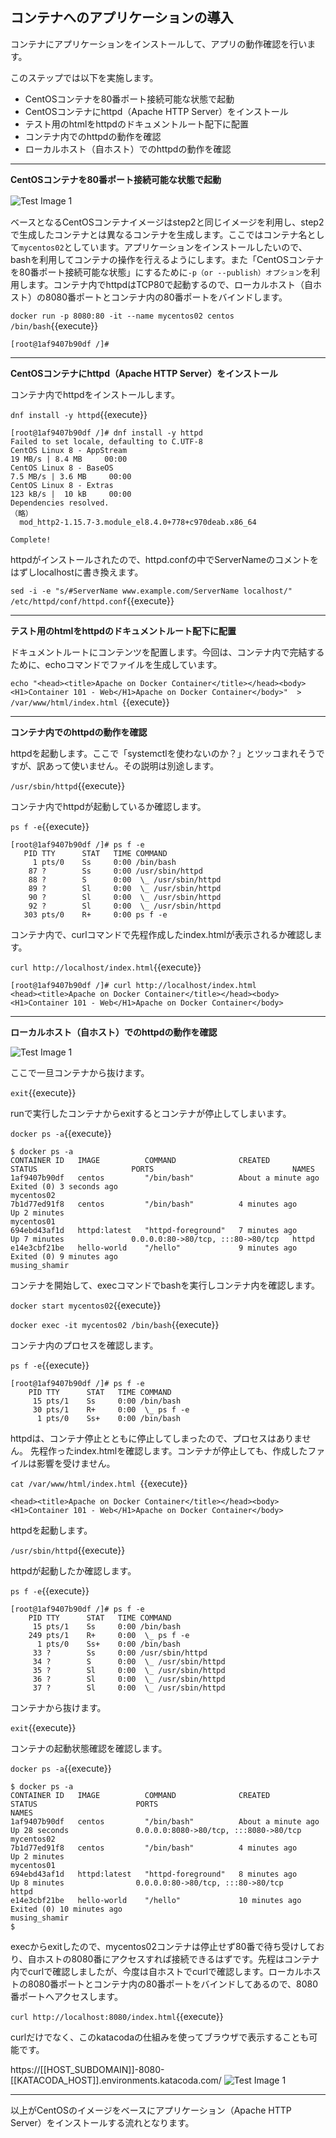 ## コンテナへのアプリケーションの導入

コンテナにアプリケーションをインストールして、アプリの動作確認を行います。

このステップでは以下を実施します。

- CentOSコンテナを80番ポート接続可能な状態で起動
- CentOSコンテナにhttpd（Apache HTTP Server）をインストール
- テスト用のhtmlをhttpdのドキュメントルート配下に配置
- コンテナ内でのhttpdの動作を確認
- ローカルホスト（自ホスト）でのhttpdの動作を確認

---
**CentOSコンテナを80番ポート接続可能な状態で起動**

![Test Image 1](https://raw.githubusercontent.com/mayumi00/katacoda-scenarios/main/container101/images/image3-1.png)　

ベースとなるCentOSコンテナイメージはstep2と同じイメージを利用し、step2で生成したコンテナとは異なるコンテナを生成します。ここではコンテナ名として`mycentos02`としています。アプリケーションをインストールしたいので、bashを利用してコンテナの操作を行えるようにします。また「CentOSコンテナを80番ポート接続可能な状態」にするために`-p（or --publish）オプション`を利用します。コンテナ内でhttpdはTCP80で起動するので、ローカルホスト（自ホスト）の8080番ポートとコンテナ内の80番ポートをバインドします。

`docker run -p 8080:80 -it --name mycentos02 centos /bin/bash`{{execute}}

```text
[root@1af9407b90df /]#
```

---
**CentOSコンテナにhttpd（Apache HTTP Server）をインストール**

コンテナ内でhttpdをインストールします。

`dnf install -y httpd`{{execute}}

```text
[root@1af9407b90df /]# dnf install -y httpd
Failed to set locale, defaulting to C.UTF-8
CentOS Linux 8 - AppStream                                                                19 MB/s | 8.4 MB     00:00    
CentOS Linux 8 - BaseOS                                                                  7.5 MB/s | 3.6 MB     00:00    
CentOS Linux 8 - Extras                                                                  123 kB/s |  10 kB     00:00    
Dependencies resolved.
（略）                                                                                            
  mod_http2-1.15.7-3.module_el8.4.0+778+c970deab.x86_64                                                                  

Complete!
```

httpdがインストールされたので、httpd.confの中でServerNameのコメントをはずしlocalhostに書き換えます。

`sed -i -e "s/#ServerName www.example.com/ServerName localhost/" /etc/httpd/conf/httpd.conf`{{execute}}

---
**テスト用のhtmlをhttpdのドキュメントルート配下に配置**
 
ドキュメントルートにコンテンツを配置します。今回は、コンテナ内で完結するために、echoコマンドでファイルを生成しています。

`echo "<head><title>Apache on Docker Container</title></head><body><H1>Container 101 - Web</H1>Apache on Docker Container</body>"  > /var/www/html/index.html `{{execute}}

---
**コンテナ内でのhttpdの動作を確認**

httpdを起動します。ここで「systemctlを使わないのか？」とツッコまれそうですが、訳あって使いません。その説明は別途します。

`/usr/sbin/httpd`{{execute}}

コンテナ内でhttpdが起動しているか確認します。

 `ps f -e`{{execute}}
 
 ```text
[root@1af9407b90df /]# ps f -e
    PID TTY      STAT   TIME COMMAND
      1 pts/0    Ss     0:00 /bin/bash
     87 ?        Ss     0:00 /usr/sbin/httpd
     88 ?        S      0:00  \_ /usr/sbin/httpd
     89 ?        Sl     0:00  \_ /usr/sbin/httpd
     90 ?        Sl     0:00  \_ /usr/sbin/httpd
     92 ?        Sl     0:00  \_ /usr/sbin/httpd
    303 pts/0    R+     0:00 ps f -e
 ```

コンテナ内で、curlコマンドで先程作成したindex.htmlが表示されるか確認します。
 
 `curl http://localhost/index.html`{{execute}}

```text
[root@1af9407b90df /]# curl http://localhost/index.html
<head><title>Apache on Docker Container</title></head><body><H1>Container 101 - Web</H1>Apache on Docker Container</body>
 ```

---
**ローカルホスト（自ホスト）でのhttpdの動作を確認**

![Test Image 1](https://raw.githubusercontent.com/mayumi00/katacoda-scenarios/main/container101/images/image3-2.png)

ここで一旦コンテナから抜けます。

 `exit`{{execute}}

runで実行したコンテナからexitするとコンテナが停止してしまいます。

`docker ps -a`{{execute}}

```text
$ docker ps -a
CONTAINER ID   IMAGE          COMMAND              CREATED              STATUS                     PORTS                               NAMES
1af9407b90df   centos         "/bin/bash"          About a minute ago   Exited (0) 3 seconds ago                                       mycentos02
7b1d77ed91f8   centos         "/bin/bash"          4 minutes ago        Up 2 minutes                                                   mycentos01
694ebd43af1d   httpd:latest   "httpd-foreground"   7 minutes ago        Up 7 minutes               0.0.0.0:80->80/tcp, :::80->80/tcp   httpd
e14e3cbf21be   hello-world    "/hello"             9 minutes ago        Exited (0) 9 minutes ago                                       musing_shamir
```
コンテナを開始して、execコマンドでbashを実行しコンテナ内を確認します。

`docker start mycentos02`{{execute}}

`docker exec -it mycentos02 /bin/bash`{{execute}}

コンテナ内のプロセスを確認します。

`ps f -e`{{execute}}
 
```text
[root@1af9407b90df /]# ps f -e
    PID TTY      STAT   TIME COMMAND
     15 pts/1    Ss     0:00 /bin/bash
     30 pts/1    R+     0:00  \_ ps f -e
      1 pts/0    Ss+    0:00 /bin/bash
 ```

httpdは、コンテナ停止とともに停止してしまったので、プロセスはありません。 先程作ったindex.htmlを確認します。コンテナが停止しても、作成したファイルは影響を受けません。
 
 `cat /var/www/html/index.html `{{execute}}
 
 ```text
<head><title>Apache on Docker Container</title></head><body><H1>Container 101 - Web</H1>Apache on Docker Container</body>
 ```
httpdを起動します。

`/usr/sbin/httpd`{{execute}}

httpdが起動したか確認します。

`ps f -e`{{execute}}
 
```text
[root@1af9407b90df /]# ps f -e
    PID TTY      STAT   TIME COMMAND
     15 pts/1    Ss     0:00 /bin/bash
    249 pts/1    R+     0:00  \_ ps f -e
      1 pts/0    Ss+    0:00 /bin/bash
     33 ?        Ss     0:00 /usr/sbin/httpd
     34 ?        S      0:00  \_ /usr/sbin/httpd
     35 ?        Sl     0:00  \_ /usr/sbin/httpd
     36 ?        Sl     0:00  \_ /usr/sbin/httpd
     37 ?        Sl     0:00  \_ /usr/sbin/httpd
```
  
コンテナから抜けます。

`exit`{{execute}}

コンテナの起動状態確認を確認します。

`docker ps -a`{{execute}}

```text
$ docker ps -a
CONTAINER ID   IMAGE          COMMAND              CREATED              STATUS                      PORTS                                   NAMES
1af9407b90df   centos         "/bin/bash"          About a minute ago   Up 28 seconds               0.0.0.0:8080->80/tcp, :::8080->80/tcp   mycentos02
7b1d77ed91f8   centos         "/bin/bash"          4 minutes ago        Up 2 minutes                                                        mycentos01
694ebd43af1d   httpd:latest   "httpd-foreground"   8 minutes ago        Up 8 minutes                0.0.0.0:80->80/tcp, :::80->80/tcp       httpd
e14e3cbf21be   hello-world    "/hello"             10 minutes ago       Exited (0) 10 minutes ago                                           musing_shamir
$
```
execからexitしたので、mycentos02コンテナは停止せず80番で待ち受けしており、自ホストの8080番にアクセスすれば接続できるはずです。先程はコンテナ内でcurlで確認しましたが、今度は自ホストでcurlで確認します。ローカルホストの8080番ポートとコンテナ内の80番ポートをバインドしてあるので、8080番ポートへアクセスします。

`curl http://localhost:8080/index.html`{{execute}}

curlだけでなく、このkatacodaの仕組みを使ってブラウザで表示することも可能です。

https://[[HOST_SUBDOMAIN]]-8080-[[KATACODA_HOST]].environments.katacoda.com/
 ![Test Image 1](https://raw.githubusercontent.com/mayumi00/katacoda-scenarios/main/container101/images/image101web2.png)
 
---

以上がCentOSのイメージをベースにアプリケーション（Apache HTTP Server）をインストールする流れとなります。

